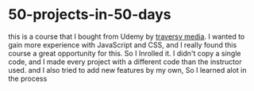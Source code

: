 # 50-projects-in-50-days
this is a course that I bought from Udemy by [traversy media](https://github.com/bradtraversy). I wanted to gain more experience with JavaScript and CSS, and I really found this course a great opportunity for this. So I Inrolled it. I didn't copy a single code, and I made every project with a different code than the instructor used. and I also tried to add new features by my own, So I learned alot in the process 
